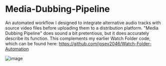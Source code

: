 # Media-Dubbing-Pipeline

An automated workflow I designed to integrate alternative audio tracks with source video files before uploading them to a distribution platform. "Media Dubbing Pipeline" does sound a bit pretentious, but it does accurately describe its function. This complements my earlier Watch Folder code, which can be found here: 
https://github.com/josev2046/Watch-Folder-Automation

![image](https://github.com/user-attachments/assets/743bfac6-fd07-4bf9-b40d-9f4c3d91d9e9)



